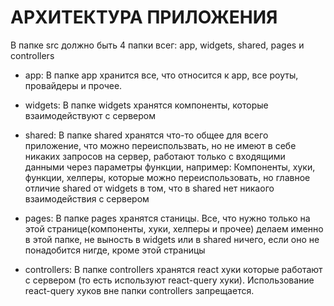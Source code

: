 # АРХИТЕКТУРА ПРИЛОЖЕНИЯ

В папке src должно быть 4 папки всег: app, widgets, shared, pages и controllers

- app: В папке app хранится все, что относится к app, все роуты, провайдеры и прочее.

- widgets: В папке widgets хранятся компоненты, которые взаимодействуют с сервером

- shared: В папке shared хранятся что-то общее для всего приложение, что можно переиспользвать, но не имеют в себе никаких запросов на сервер, работают только с входящими данными через      параметры функции, например: Компоненты, хуки, функции, хелперы, которые можно переиспользовать, но главное отличие shared от widgets в том, что в shared нет никаого взаимодействия с сервером

- pages: В папке pages хранятся станицы. Все, что нужно только на этой странице(компоненты, хуки, хелперы и прочее) делаем именно в этой папке, не выность в widgets или в shared ничего, если оно не понадобится нигде, кроме этой страницы

- controllers: В папке controllers хранятся react хуки которые работают с сервером (то есть используют react-query хуки). Использование react-query хуков вне папки controllers запрещается.
